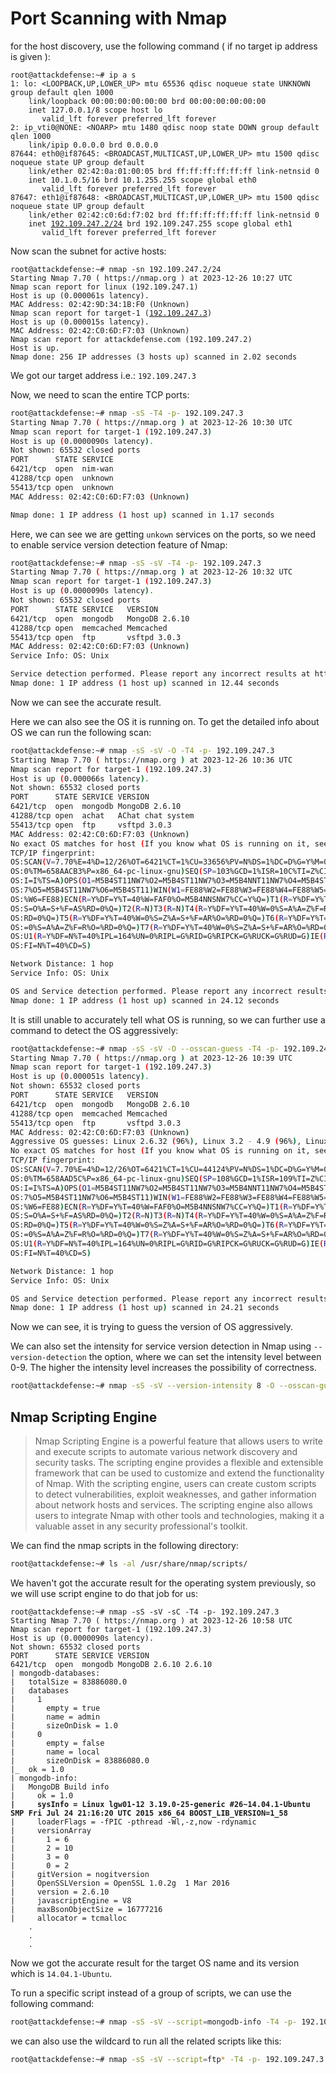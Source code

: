 # Port Scanning with Nmap

for the host discovery, use the following command ( if no target ip address is given ):

<pre class="language-sh"><code class="lang-sh">root@attackdefense:~# ip a s
1: lo: &#x3C;LOOPBACK,UP,LOWER_UP> mtu 65536 qdisc noqueue state UNKNOWN group default qlen 1000
    link/loopback 00:00:00:00:00:00 brd 00:00:00:00:00:00
    inet 127.0.0.1/8 scope host lo
       valid_lft forever preferred_lft forever
2: ip_vti0@NONE: &#x3C;NOARP> mtu 1480 qdisc noop state DOWN group default qlen 1000
    link/ipip 0.0.0.0 brd 0.0.0.0
87644: eth0@if87645: &#x3C;BROADCAST,MULTICAST,UP,LOWER_UP> mtu 1500 qdisc noqueue state UP group default 
    link/ether 02:42:0a:01:00:05 brd ff:ff:ff:ff:ff:ff link-netnsid 0
    inet 10.1.0.5/16 brd 10.1.255.255 scope global eth0
       valid_lft forever preferred_lft forever
87647: eth1@if87648: &#x3C;BROADCAST,MULTICAST,UP,LOWER_UP> mtu 1500 qdisc noqueue state UP group default 
    link/ether 02:42:c0:6d:f7:02 brd ff:ff:ff:ff:ff:ff link-netnsid 0
    inet <a data-footnote-ref href="#user-content-fn-1">192.109.247.2/24</a> brd 192.109.247.255 scope global eth1
       valid_lft forever preferred_lft forever
</code></pre>

Now scan the subnet for active hosts:

<pre class="language-sh"><code class="lang-sh">root@attackdefense:~# nmap -sn 192.109.247.2/24
Starting Nmap 7.70 ( https://nmap.org ) at 2023-12-26 10:27 UTC
Nmap scan report for linux (192.109.247.1)
Host is up (0.000061s latency).
MAC Address: 02:42:9D:34:1B:F0 (Unknown)
Nmap scan report for target-1 (<a data-footnote-ref href="#user-content-fn-2">192.109.247.3</a>)
Host is up (0.000015s latency).
MAC Address: 02:42:C0:6D:F7:03 (Unknown)
Nmap scan report for attackdefense.com (192.109.247.2)
Host is up.
Nmap done: 256 IP addresses (3 hosts up) scanned in 2.02 seconds
</code></pre>

We got our target address i.e.: `192.109.247.3`

Now, we need to scan the entire TCP ports:

```sh
root@attackdefense:~# nmap -sS -T4 -p- 192.109.247.3
Starting Nmap 7.70 ( https://nmap.org ) at 2023-12-26 10:30 UTC
Nmap scan report for target-1 (192.109.247.3)
Host is up (0.0000090s latency).
Not shown: 65532 closed ports
PORT      STATE SERVICE
6421/tcp  open  nim-wan
41288/tcp open  unknown
55413/tcp open  unknown
MAC Address: 02:42:C0:6D:F7:03 (Unknown)

Nmap done: 1 IP address (1 host up) scanned in 1.17 seconds
```

Here, we can see we are getting `unkown` services on the ports, so we need to enable service version detection feature of Nmap:

```sh
root@attackdefense:~# nmap -sS -sV -T4 -p- 192.109.247.3
Starting Nmap 7.70 ( https://nmap.org ) at 2023-12-26 10:32 UTC
Nmap scan report for target-1 (192.109.247.3)
Host is up (0.0000090s latency).
Not shown: 65532 closed ports
PORT      STATE SERVICE   VERSION
6421/tcp  open  mongodb   MongoDB 2.6.10
41288/tcp open  memcached Memcached
55413/tcp open  ftp       vsftpd 3.0.3
MAC Address: 02:42:C0:6D:F7:03 (Unknown)
Service Info: OS: Unix

Service detection performed. Please report any incorrect results at https://nmap.org/submit/ .
Nmap done: 1 IP address (1 host up) scanned in 12.44 seconds
```

Now we can see the accurate result.

Here we can also see the OS it is running on. To get the detailed info about OS we can run the following scan:

```sh
root@attackdefense:~# nmap -sS -sV -O -T4 -p- 192.109.247.3
Starting Nmap 7.70 ( https://nmap.org ) at 2023-12-26 10:36 UTC
Nmap scan report for target-1 (192.109.247.3)
Host is up (0.000066s latency).
Not shown: 65532 closed ports
PORT      STATE SERVICE VERSION
6421/tcp  open  mongodb MongoDB 2.6.10
41288/tcp open  achat   AChat chat system
55413/tcp open  ftp     vsftpd 3.0.3
MAC Address: 02:42:C0:6D:F7:03 (Unknown)
No exact OS matches for host (If you know what OS is running on it, see https://nmap.org/submit/ ).
TCP/IP fingerprint:
OS:SCAN(V=7.70%E=4%D=12/26%OT=6421%CT=1%CU=33656%PV=N%DS=1%DC=D%G=Y%M=0242C
OS:0%TM=658AACB3%P=x86_64-pc-linux-gnu)SEQ(SP=103%GCD=1%ISR=10C%TI=Z%CI=Z%I
OS:I=I%TS=A)OPS(O1=M5B4ST11NW7%O2=M5B4ST11NW7%O3=M5B4NNT11NW7%O4=M5B4ST11NW
OS:7%O5=M5B4ST11NW7%O6=M5B4ST11)WIN(W1=FE88%W2=FE88%W3=FE88%W4=FE88%W5=FE88
OS:%W6=FE88)ECN(R=Y%DF=Y%T=40%W=FAF0%O=M5B4NNSNW7%CC=Y%Q=)T1(R=Y%DF=Y%T=40%
OS:S=O%A=S+%F=AS%RD=0%Q=)T2(R=N)T3(R=N)T4(R=Y%DF=Y%T=40%W=0%S=A%A=Z%F=R%O=%
OS:RD=0%Q=)T5(R=Y%DF=Y%T=40%W=0%S=Z%A=S+%F=AR%O=%RD=0%Q=)T6(R=Y%DF=Y%T=40%W
OS:=0%S=A%A=Z%F=R%O=%RD=0%Q=)T7(R=Y%DF=Y%T=40%W=0%S=Z%A=S+%F=AR%O=%RD=0%Q=)
OS:U1(R=Y%DF=N%T=40%IPL=164%UN=0%RIPL=G%RID=G%RIPCK=G%RUCK=G%RUD=G)IE(R=Y%D
OS:FI=N%T=40%CD=S)

Network Distance: 1 hop
Service Info: OS: Unix

OS and Service detection performed. Please report any incorrect results at https://nmap.org/submit/ .
Nmap done: 1 IP address (1 host up) scanned in 24.12 seconds
```

It is still unable to accurately tell what OS is running, so we can further use a command to detect the OS aggressively:

```sh
root@attackdefense:~# nmap -sS -sV -O --osscan-guess -T4 -p- 192.109.247.3
Starting Nmap 7.70 ( https://nmap.org ) at 2023-12-26 10:39 UTC
Nmap scan report for target-1 (192.109.247.3)
Host is up (0.000051s latency).
Not shown: 65532 closed ports
PORT      STATE SERVICE   VERSION
6421/tcp  open  mongodb   MongoDB 2.6.10
41288/tcp open  memcached Memcached
55413/tcp open  ftp       vsftpd 3.0.3
MAC Address: 02:42:C0:6D:F7:03 (Unknown)
Aggressive OS guesses: Linux 2.6.32 (96%), Linux 3.2 - 4.9 (96%), Linux 2.6.32 - 3.10 (96%), Linux 3.4 - 3.10 (95%), Linux 3.1 (95%), Linux 3.2 (95%), AXIS 210A or 211 Network Camera (Linux 2.6.17) (94%), Synology DiskStation Manager 5.2-5644 (94%), Netgear RAIDiator 4.2.28 (94%), Linux 2.6.32 - 2.6.35 (94%)
No exact OS matches for host (If you know what OS is running on it, see https://nmap.org/submit/ ).
TCP/IP fingerprint:
OS:SCAN(V=7.70%E=4%D=12/26%OT=6421%CT=1%CU=44124%PV=N%DS=1%DC=D%G=Y%M=0242C
OS:0%TM=658AAD5C%P=x86_64-pc-linux-gnu)SEQ(SP=108%GCD=1%ISR=109%TI=Z%CI=Z%I
OS:I=I%TS=A)OPS(O1=M5B4ST11NW7%O2=M5B4ST11NW7%O3=M5B4NNT11NW7%O4=M5B4ST11NW
OS:7%O5=M5B4ST11NW7%O6=M5B4ST11)WIN(W1=FE88%W2=FE88%W3=FE88%W4=FE88%W5=FE88
OS:%W6=FE88)ECN(R=Y%DF=Y%T=40%W=FAF0%O=M5B4NNSNW7%CC=Y%Q=)T1(R=Y%DF=Y%T=40%
OS:S=O%A=S+%F=AS%RD=0%Q=)T2(R=N)T3(R=N)T4(R=Y%DF=Y%T=40%W=0%S=A%A=Z%F=R%O=%
OS:RD=0%Q=)T5(R=Y%DF=Y%T=40%W=0%S=Z%A=S+%F=AR%O=%RD=0%Q=)T6(R=Y%DF=Y%T=40%W
OS:=0%S=A%A=Z%F=R%O=%RD=0%Q=)T7(R=Y%DF=Y%T=40%W=0%S=Z%A=S+%F=AR%O=%RD=0%Q=)
OS:U1(R=Y%DF=N%T=40%IPL=164%UN=0%RIPL=G%RID=G%RIPCK=G%RUCK=G%RUD=G)IE(R=Y%D
OS:FI=N%T=40%CD=S)

Network Distance: 1 hop
Service Info: OS: Unix

OS and Service detection performed. Please report any incorrect results at https://nmap.org/submit/ .
Nmap done: 1 IP address (1 host up) scanned in 24.21 seconds
```

Now we can see, it is trying to guess the version of OS aggressively.

We can also set the intensity for service version detection in Nmap using `--version-detection` the option, where we can set the intensity level between 0-9. The higher the intensity level increases the possibility of correctness.

```sh
root@attackdefense:~# nmap -sS -sV --version-intensity 8 -O --osscan-guess -T4 -p- 192.109.247.3
```

## Nmap Scripting Engine

> Nmap Scripting Engine is a powerful feature that allows users to write and execute scripts to automate various network discovery and security tasks. The scripting engine provides a flexible and extensible framework that can be used to customize and extend the functionality of Nmap. With the scripting engine, users can create custom scripts to detect vulnerabilities, exploit weaknesses, and gather information about network hosts and services. The scripting engine also allows users to integrate Nmap with other tools and technologies, making it a valuable asset in any security professional's toolkit.

We can find the nmap scripts in the following directory:

```sh
root@attackdefense:~# ls -al /usr/share/nmap/scripts/
```

We haven't got the accurate result for the operating system previously, so we will use script engine to do that job for us:

<pre class="language-sh"><code class="lang-sh">root@attackdefense:~# nmap -sS -sV -sC -T4 -p- 192.109.247.3
Starting Nmap 7.70 ( https://nmap.org ) at 2023-12-26 10:58 UTC
Nmap scan report for target-1 (192.109.247.3)
Host is up (0.0000090s latency).
Not shown: 65532 closed ports
PORT      STATE SERVICE VERSION
6421/tcp  open  mongodb MongoDB 2.6.10 2.6.10
| mongodb-databases: 
|   totalSize = 83886080.0
|   databases
|     1
|       empty = true
|       name = admin
|       sizeOnDisk = 1.0
|     0
|       empty = false
|       name = local
|       sizeOnDisk = 83886080.0
|_  ok = 1.0
| mongodb-info: 
|   MongoDB Build info
|     ok = 1.0
<strong>|     sysInfo = Linux lgw01-12 3.19.0-25-generic #26~14.04.1-Ubuntu SMP Fri Jul 24 21:16:20 UTC 2015 x86_64 BOOST_LIB_VERSION=1_58
</strong>|     loaderFlags = -fPIC -pthread -Wl,-z,now -rdynamic
|     versionArray
|       1 = 6
|       2 = 10
|       3 = 0
|       0 = 2
|     gitVersion = nogitversion
|     OpenSSLVersion = OpenSSL 1.0.2g  1 Mar 2016
|     version = 2.6.10
|     javascriptEngine = V8
|     maxBsonObjectSize = 16777216
|     allocator = tcmalloc
    .
    .
    .
</code></pre>

Now we got the accurate result for the target OS name and its version which is `14.04.1-Ubuntu`.

To run a specific script instead of a group of scripts, we can use the following command:

```sh
root@attackdefense:~# nmap -sS -sV --script=mongodb-info -T4 -p- 192.109.247.3
```

we can also use the wildcard to run all the related scripts like this:

```sh
root@attackdefense:~# nmap -sS -sV --script=ftp* -T4 -p- 192.109.247.3
```

[^1]: 

[^2]: target address
